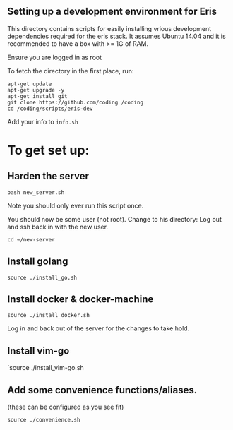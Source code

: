Setting up a development environment for Eris
----------

This directory contains scripts for easily installing vrious development dependencies required for the eris stack. It assumes Ubuntu 14.04 and it is recommended to have a box with >= 1G of RAM.

Ensure you are logged in as root 

To fetch the directory in the first place, run:
```
apt-get update
apt-get upgrade -y
apt-get install git
git clone https://github.com/coding /coding
cd /coding/scripts/eris-dev
```

Add your info to `info.sh`

# To get set up:

## Harden the server

`bash new_server.sh`

Note you should only ever run this script once.

You should now be some user (not root). Change to his directory:
Log out and ssh back in with the new user.

`cd ~/new-server`

## Install golang

`source ./install_go.sh`

## Install docker & docker-machine
`source ./install_docker.sh`

Log in and back out of the server for the changes to take hold. 

## Install vim-go
`source ./install_vim-go.sh

## Add some convenience functions/aliases.
(these can be configured as you see fit)

`source ./convenience.sh`
